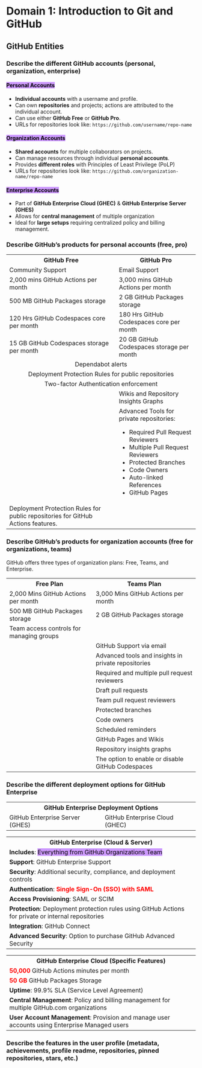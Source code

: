 # Domain 1: Introduction to Git and GitHub

## GitHub Entities
### Describe the different GitHub accounts (personal, organization, enterprise)
#### <mark style="background-color: #CC99FF;">Personal Accounts</mark>
* **Individual accounts** with a username and profile.
* Can own **repositories** and projects; actions are attributed to the individual account.
* Can use either **GitHub Free** or **GitHub Pro**.
* URLs for repositories look like: `https://github.com/username/repo-name`
#### <mark style="background-color: #CC99FF;">Organization Accounts</mark>
* **Shared accounts** for multiple collaborators on projects.
* Can manage resources through individual **personal accounts**.
* Provides **different roles** with Principles of Least Privilege (PoLP)
* URLs for repositories look like: `https://github.com/organization-name/repo-name`
#### <mark style="background-color: #CC99FF;">Enterprise Accounts</mark>
* Part of **GitHub Enterprise Cloud (GHEC)** & **GitHub Enterprise Server (GHES)**
* Allows for **central management** of multiple organization
* Ideal for **large setups** requiring centralized policy and billing management.
### Describe GitHub’s products for personal accounts (free, pro)
<table>
    <tr>
        <th>GitHub Free</th>
        <th>GitHub Pro</th>
    </rd>
    <tr>
        <td>Community Support</td>
        <td>Email Support</td>
    </tr>
    <tr>
        <td>2,000 mins GitHub Actions per month</td>
        <td>3,000 mins GitHub Actions per month</td>
    </tr>
    <tr>
        <td>500 MB GitHub Packages storage</td>
        <td>2 GB GitHub Packages storage</td>
    </tr>
    <tr>
        <td>120 Hrs GitHub Codespaces core per month</td>
        <td>180 Hrs GitHub Codespaces core per month</td>
    </tr>
    <tr>
        <td>15 GB GitHub Codespaces storage per month</td>
        <td>20 GB GitHub Codespaces storage per month</td>
    </tr>
    <tr style="text-align: center;">
        <td colspan="2">Dependabot alerts</td>
    </tr>
    <tr style="text-align: center;">
        <td colspan="2">Deployment Protection Rules for public repositories</td>
    </tr>
    <tr style="text-align: center;">
        <td colspan="2">Two-factor Authentication enforcement</td>
    </tr>
    <tr>
        <td></td>
        <td>Wikis and Repository Insights Graphs</td>
    </tr>
    <tr>
        <td></td>
        <td>
            Advanced Tools for private repositories:
            <ul>
                <li>Required Pull Request Reviewers</li>
                <li>Multiple Pull Request Reviewers</li>
                <li>Protected Branches</li>
                <li>Code Owners</li>
                <li>Auto-linked References</li>
                <li>GitHub Pages</li>
            </ul>
        </td>
    </tr>
    <tr>
        <td>
            Deployment Protection Rules for public repositories for GitHub Actions features.
        </td>
        <td></td>
    </tr>
</table>

### Describe GitHub’s products for organization accounts (free for organizations, teams)

GitHub offers three types of organization plans: Free, Teams, and Enterprise.

<table>
    <tr>
        <th>Free Plan</th>
        <th>Teams Plan</th>
    </tr>
    <tr>
        <td>2,000 Mins GitHub Actions per month</td>
        <td>3,000 Mins GitHub Actions per month</td>
    </tr>
    <tr>
        <td>500 MB GitHub Packages storage</td>
        <td>2 GB GitHub Packages storage</td>
    </tr>
    <tr>
        <td>Team access controls for managing groups</td>
        <td></td>
    </tr>
    <tr>
        <td></td>
        <td>GitHub Support via email</td>
    </tr>
    <tr>
        <td></td>
        <td>Advanced tools and insights in private repositories</td>
    </tr>
    <tr>
        <td></td>
        <td>Required and multiple pull request reviewers</td>
    </tr>
    <tr>
        <td></td>
        <td>Draft pull requests</td>
    </tr>
    <tr>
        <td></td>
        <td>Team pull request reviewers</td>
    </tr>
    <tr>
        <td></td>
        <td>Protected branches</td>
    </tr>
    <tr>
        <td></td>
        <td>Code owners</td>
    </tr>
    <tr>
        <td></td>
        <td>Scheduled reminders</td>
    </tr>
    <tr>
        <td></td>
        <td>GitHub Pages and Wikis</td>
    </tr>
    <tr>
        <td></td>
        <td>Repository insights graphs</td>
    </tr>
    <tr>
        <td></td>
        <td>The option to enable or disable GitHub Codespaces</td>
    </tr>
</table>

### Describe the different deployment options for GitHub Enterprise
<table>
    <tr>
        <th colspan=2 style="text-align: center;">GitHub Enterprise Deployment Options</th>
    </tr>
    <tr>
        <td>GitHub Enterprise Server (GHES)</td>
        <td>GitHub Enterprise Cloud (GHEC)</td>
    </tr>
</table>
<table>
    <tr>
        <th style="text-align: center;">GitHub Enterprise (Cloud & Server)</th>
    </tr>
    <tr>
        <td><b>Includes</b>: <mark style="background-color: #CC99FF;">Everything from GitHub Organizations Team</mark></td>
    </tr>
    <tr>
        <td><b>Support</b>: GitHub Enterprise Support</td>
    </tr>
    <tr>
        <td><b>Security</b>: Additional security, compliance, and deployment controls</td>
    </tr>
    <tr>
        <td><b>Authentication</b>: <b style="color: #FF0000;">Single Sign-On (SSO) with SAML</b></td>
    </tr>
    <tr>
        <td><b>Access Provisioning</b>: SAML or SCIM</td>
    </tr>
    <tr>
        <td><b>Protection</b>: Deployment protection rules using GitHub Actions for private or internal repositories</td>
    </tr>
    <tr>
        <td><b>Integration</b>: GitHub Connect</td>
    </tr>
    <tr>
        <td><b>Advanced Security</b>: Option to purchase GitHub Advanced Security</td>
    </tr>
</table>
<table>
    <tr>
        <th colspan=2 style="text-align: center;">GitHub Enterprise Cloud (Specific Features)</th>
    </tr>
    <tr>
        <td><b style="color: #FF0000;">50,000</b> GitHub Actions minutes per month</td>
    </tr>
    <tr>
        <td><b style="color: #FF0000;">50 GB</b> GitHub Packages Storage</td>
    </tr>
    <tr>
        <td><b>Uptime</b>: 99.9% SLA (Service Level Agreement)</td>
    </tr>
    <tr>
        <td><b>Central Management</b>: Policy and billing management for multiple GitHub.com organizations</td>
    </tr>
    <tr>
        <td><b>User Account Management</b>: Provision and manage user accounts using Enterprise Managed users</td>
    </tr>
</table>

### Describe the features in the user profile (metadata, achievements, profile readme, repositories, pinned repositories, stars, etc.)